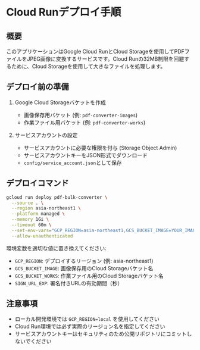 # Cloud Runデプロイ手順

## 概要
このアプリケーションはGoogle Cloud RunとCloud Storageを使用してPDFファイルをJPEG画像に変換するサービスです。Cloud Runの32MB制限を回避するために、Cloud Storageを使用して大きなファイルを処理します。

## デプロイ前の準備

1. Google Cloud Storageバケットを作成
   - 画像保存用バケット (例: `pdf-converter-images`)
   - 作業ファイル用バケット (例: `pdf-converter-works`)

2. サービスアカウントの設定
   - サービスアカウントに必要な権限を付与 (Storage Object Admin)
   - サービスアカウントキーをJSON形式でダウンロード
   - `config/service_account.json`として保存

## デプロイコマンド

```bash
gcloud run deploy pdf-bulk-converter \
  --source . \
  --region asia-northeast1 \
  --platform managed \
  --memory 1Gi \
  --timeout 60m \
  --set-env-vars="GCP_REGION=asia-northeast1,GCS_BUCKET_IMAGE=YOUR_IMAGE_BUCKET_NAME,GCS_BUCKET_WORKS=YOUR_WORKS_BUCKET_NAME,SIGN_URL_EXP=3600" \
  --allow-unauthenticated
```

環境変数を適切な値に置き換えてください:
- `GCP_REGION`: デプロイするリージョン (例: asia-northeast1)
- `GCS_BUCKET_IMAGE`: 画像保存用のCloud Storageバケット名
- `GCS_BUCKET_WORKS`: 作業ファイル用のCloud Storageバケット名
- `SIGN_URL_EXP`: 署名付きURLの有効期間（秒）

## 注意事項

- ローカル開発環境では `GCP_REGION=local` を使用してください
- Cloud Run環境では必ず実際のリージョン名を指定してください
- サービスアカウントキーはセキュリティのため公開リポジトリにコミットしないでください
